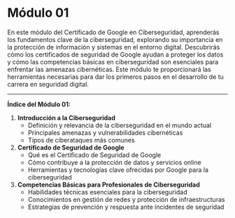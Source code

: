 # Módulo 01

En este módulo del Certificado de Google en Ciberseguridad, aprenderás los fundamentos clave de la ciberseguridad, explorando su importancia en la protección de información y sistemas en el entorno digital. Descubrirás cómo los certificados de seguridad de Google ayudan a proteger los datos y cómo las competencias básicas en ciberseguridad son esenciales para enfrentar las amenazas cibernéticas. Este módulo te proporcionará las herramientas necesarias para dar los primeros pasos en el desarrollo de tu carrera en seguridad digital.

***

**Índice del Módulo 01:**

1. **Introducción a la Ciberseguridad**
   * Definición y relevancia de la ciberseguridad en el mundo actual
   * Principales amenazas y vulnerabilidades cibernéticas
   * Tipos de ciberataques más comunes
2. **Certificado de Seguridad de Google**
   * Qué es el Certificado de Seguridad de Google
   * Cómo contribuye a la protección de datos y servicios online
   * Herramientas y tecnologías clave ofrecidas por Google para la ciberseguridad
3. **Competencias Básicas para Profesionales de Ciberseguridad**
   * Habilidades técnicas esenciales para la ciberseguridad
   * Conocimientos en gestión de redes y protección de infraestructuras
   * Estrategias de prevención y respuesta ante incidentes de seguridad

